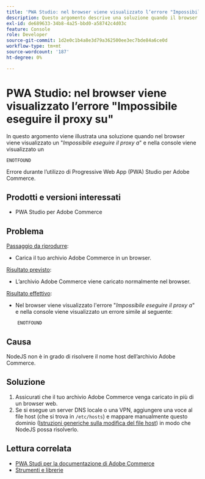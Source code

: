 ```yaml
---
title: 'PWA Studio: nel browser viene visualizzato l’errore "Impossibile eseguire il proxy su"'
description: Questo argomento descrive una soluzione quando il browser Web visualizza un "*Impossibile eseguire il proxy a*" e la console visualizza un
exl-id: de689633-34b8-4a25-bbd0-a58742c4d03c
feature: Console
role: Developer
source-git-commit: 1d2e0c1b4a8e3d79a362500ee3ec7bde84a6ce0d
workflow-type: tm+mt
source-wordcount: '187'
ht-degree: 0%

---
```


# PWA Studio: nel browser viene visualizzato l’errore &quot;Impossibile eseguire il proxy su&quot;

In questo argomento viene illustrata una soluzione quando nel browser viene visualizzato un &quot;*Impossibile eseguire il proxy a*&quot; e nella console viene visualizzato un

```
ENOTFOUND
```

Errore durante l’utilizzo di Progressive Web App (PWA) Studio per Adobe Commerce.

## Prodotti e versioni interessati

* PWA Studio per Adobe Commerce

## Problema

<u>Passaggio da riprodurre</u>:

* Carica il tuo archivio Adobe Commerce in un browser.

<u>Risultato previsto</u>:

* L’archivio Adobe Commerce viene caricato normalmente nel browser.

<u>Risultato effettivo</u>:

* Nel browser viene visualizzato l&#39;errore &quot;*Impossibile eseguire il proxy a*&quot; e nella console viene visualizzato un errore simile al seguente:

```
    ENOTFOUND
```


## Causa

NodeJS non è in grado di risolvere il nome host dell’archivio Adobe Commerce.

## Soluzione

1. Assicurati che il tuo archivio Adobe Commerce venga caricato in più di un browser web.
1. Se si esegue un server DNS locale o una VPN, aggiungere una voce al file host (che si trova in `/etc/hosts`) e mappare manualmente questo dominio ([Istruzioni generiche sulla modifica del file host](https://linuxize.com/post/how-to-edit-your-hosts-file/)) in modo che NodeJS possa risolverlo.

## Lettura correlata

* [PWA Studi per la documentazione di Adobe Commerce](https://magento.github.io/pwa-studio/)
* [Strumenti e librerie](https://magento.github.io/pwa-studio/technologies/tools-libraries/)
